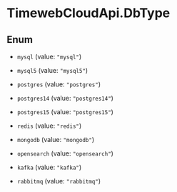 # TimewebCloudApi.DbType

## Enum


* `mysql` (value: `"mysql"`)

* `mysql5` (value: `"mysql5"`)

* `postgres` (value: `"postgres"`)

* `postgres14` (value: `"postgres14"`)

* `postgres15` (value: `"postgres15"`)

* `redis` (value: `"redis"`)

* `mongodb` (value: `"mongodb"`)

* `opensearch` (value: `"opensearch"`)

* `kafka` (value: `"kafka"`)

* `rabbitmq` (value: `"rabbitmq"`)


